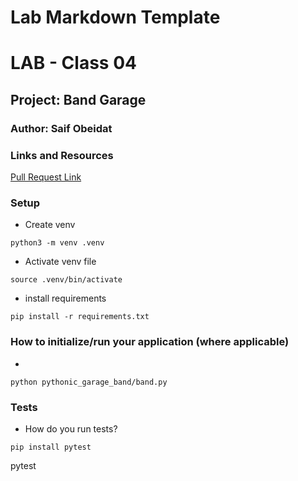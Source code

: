 # Lab Markdown Template

# LAB - Class 04

## Project: Band Garage

### Author: Saif Obeidat

### Links and Resources

[Pull Request Link](https://github.com/saifobe/pythonic-garage-band/pull/1)



### Setup

- Create venv 
```
python3 -m venv .venv
``` 
- Activate venv file 
```
source .venv/bin/activate
```
- install requirements
```
pip install -r requirements.txt
```


### How to initialize/run your application (where applicable)

-
 ```
python pythonic_garage_band/band.py
```


### Tests

- How do you run tests? 

```
pip install pytest
```
pytest